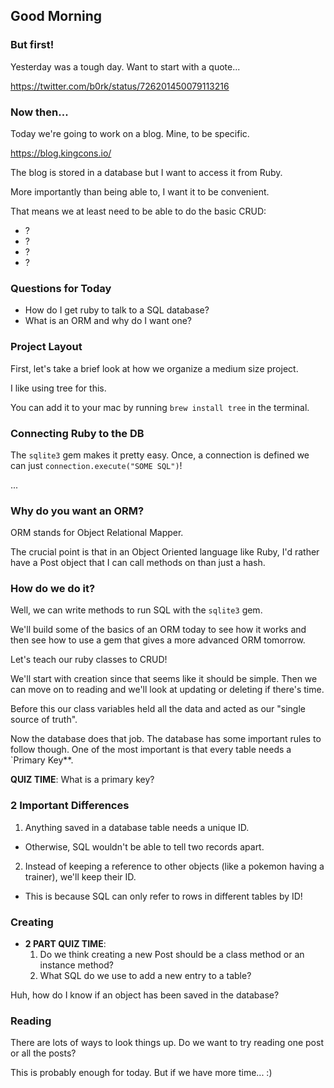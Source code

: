 ## Good Morning

### But first!

Yesterday was a tough day. Want to start with a quote...

https://twitter.com/b0rk/status/726201450079113216






### Now then...

Today we're going to work on a blog. Mine, to be specific.

https://blog.kingcons.io/

The blog is stored in a database but I want to access it from Ruby.

More importantly than being able to, I want it to be convenient.


That means we at least need to be able to do the basic CRUD:

* ?
* ?
* ?
* ?





### Questions for Today

* How do I get ruby to talk to a SQL database?
* What is an ORM and why do I want one?






### Project Layout

First, let's take a brief look at how we organize a medium size project.

I like using tree for this.

You can add it to your mac by running `brew install tree` in the terminal.




### Connecting Ruby to the DB

The `sqlite3` gem makes it pretty easy.
Once, a connection is defined we can just `connection.execute("SOME SQL")`!

...




### Why do you want an ORM?

ORM stands for Object Relational Mapper.

The crucial point is that in an Object Oriented language like Ruby,
I'd rather have a Post object that I can call methods on than just a hash.



### How do we do it?

Well, we can write methods to run SQL with the `sqlite3` gem.

We'll build some of the basics of an ORM today to see how it works and
then see how to use a gem that gives a more advanced ORM tomorrow.

Let's teach our ruby classes to CRUD!

We'll start with creation since that seems like it should be simple.
Then we can move on to reading and we'll look at updating or deleting if there's time.

Before this our class variables held all the data and acted as our "single source of truth".

Now the database does that job. The database has some important rules to follow though.
One of the most important is that every table needs a `Primary Key**.

**QUIZ TIME**: What is a primary key?





### 2 Important Differences

1. Anything saved in a database table needs a unique ID.
  * Otherwise, SQL wouldn't be able to tell two records apart.
2. Instead of keeping a reference to other objects (like a pokemon having a trainer), we'll keep their ID.
  * This is because SQL can only refer to rows in different tables by ID!



### Creating

* **2 PART QUIZ TIME**:
  1. Do we think creating a new Post should be a class method or an instance method?
  2. What SQL do we use to add a new entry to a table?



Huh, how do I know if an object has been saved in the database?




### Reading

There are lots of ways to look things up. Do we want to try reading one post or all the posts?






This is probably enough for today. But if we have more time... :)
